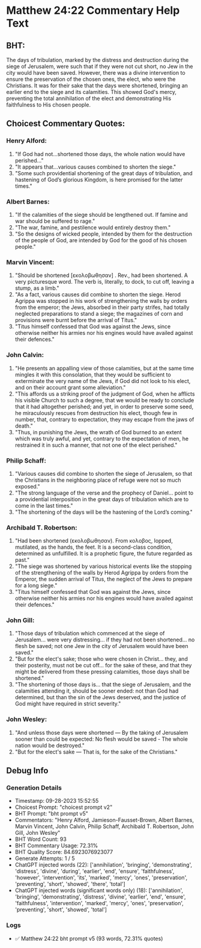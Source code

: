 # Matthew 24:22 Commentary Help Text

## BHT:
The days of tribulation, marked by the distress and destruction during the siege of Jerusalem, were such that if they were not cut short, no Jew in the city would have been saved. However, there was a divine intervention to ensure the preservation of the chosen ones, the elect, who were the Christians. It was for their sake that the days were shortened, bringing an earlier end to the siege and its calamities. This showed God's mercy, preventing the total annihilation of the elect and demonstrating His faithfulness to His chosen people.

## Choicest Commentary Quotes:
### Henry Alford:
1. "If God had not...shortened those days, the whole nation would have perished..."
2. "It appears that...various causes combined to shorten the siege."
3. "Some such providential shortening of the great days of tribulation, and hastening of God’s glorious Kingdom, is here promised for the latter times."

### Albert Barnes:
1. "If the calamities of the siege should be lengthened out. If famine and war should be suffered to rage."
2. "The war, famine, and pestilence would entirely destroy them."
3. "So the designs of wicked people, intended by them for the destruction of the people of God, are intended by God for the good of his chosen people."

### Marvin Vincent:
1. "Should be shortened [εκολοβωθησαν] . Rev., had been shortened. A very picturesque word. The verb is, literally, to dock, to cut off, leaving a stump, as a limb." 
2. "As a fact, various causes did combine to shorten the siege. Herod Agrippa was stopped in his work of strengthening the walls by orders from the emperor; the Jews, absorbed in their party strifes, had totally neglected preparations to stand a siege; the magazines of corn and provisions were burnt before the arrival of Titus." 
3. "Titus himself confessed that God was against the Jews, since otherwise neither his armies nor his engines would have availed against their defences."

### John Calvin:
1. "He presents an appalling view of those calamities, but at the same time mingles it with this consolation, that they would be sufficient to exterminate the very name of the Jews, if God did not look to his elect, and on their account grant some alleviation."
2. "This affords us a striking proof of the judgment of God, when he afflicts his visible Church to such a degree, that we would be ready to conclude that it had altogether perished; and yet, in order to preserve some seed, he miraculously rescues from destruction his elect, though few in number, that, contrary to expectation, they may escape from the jaws of death."
3. "Thus, in punishing the Jews, the wrath of God burned to an extent which was truly awful, and yet, contrary to the expectation of men, he restrained it in such a manner, that not one of the elect perished."

### Philip Schaff:
1. "Various causes did combine to shorten the siege of Jerusalem, so that the Christians in the neighboring place of refuge were not so much exposed."
2. "The strong language of the verse and the prophecy of Daniel... point to a providential interposition in the great days of tribulation which are to come in the last times."
3. "The shortening of the days will be the hastening of the Lord’s coming."

### Archibald T. Robertson:
1. "Had been shortened (εκολοβωθησαν). From κολοβος, lopped, mutilated, as the hands, the feet. It is a second-class condition, determined as unfulfilled. It is a prophetic figure, the future regarded as past."
2. "The siege was shortened by various historical events like the stopping of the strengthening of the walls by Herod Agrippa by orders from the Emperor, the sudden arrival of Titus, the neglect of the Jews to prepare for a long siege."
3. "Titus himself confessed that God was against the Jews, since otherwise neither his armies nor his engines would have availed against their defences."

### John Gill:
1. "Those days of tribulation which commenced at the siege of Jerusalem... were very distressing... if they had not been shortened... no flesh be saved; not one Jew in the city of Jerusalem would have been saved."
2. "But for the elect's sake; those who were chosen in Christ... they, and their posterity, must not be cut off... for the sake of these, and that they might be delivered from these pressing calamities, those days shall be shortened."
3. "The shortening of those days is... that the siege of Jerusalem, and the calamities attending it, should be sooner ended: not than God had determined, but than the sin of the Jews deserved, and the justice of God might have required in strict severity."

### John Wesley:
1. "And unless those days were shortened — By the taking of Jerusalem sooner than could be expected: No flesh would be saved - The whole nation would be destroyed."
2. "But for the elect's sake — That is, for the sake of the Christians."


## Debug Info
### Generation Details
- Timestamp: 09-28-2023 15:52:55
- Choicest Prompt: "choicest prompt v2"
- BHT Prompt: "bht prompt v5"
- Commentators: "Henry Alford, Jamieson-Fausset-Brown, Albert Barnes, Marvin Vincent, John Calvin, Philip Schaff, Archibald T. Robertson, John Gill, John Wesley"
- BHT Word Count: 93
- BHT Commentary Usage: 72.31%
- BHT Quality Score: 84.6923076923077
- Generate Attempts: 1 / 5
- ChatGPT injected words (22):
	['annihilation', 'bringing', 'demonstrating', 'distress', 'divine', 'during', 'earlier', 'end', 'ensure', 'faithfulness', 'however', 'intervention', 'its', 'marked', 'mercy', 'ones', 'preservation', 'preventing', 'short', 'showed', 'there', 'total']
- ChatGPT injected words (significant words only) (18):
	['annihilation', 'bringing', 'demonstrating', 'distress', 'divine', 'earlier', 'end', 'ensure', 'faithfulness', 'intervention', 'marked', 'mercy', 'ones', 'preservation', 'preventing', 'short', 'showed', 'total']

### Logs
- ✅ Matthew 24:22 bht prompt v5 (93 words, 72.31% quotes)
